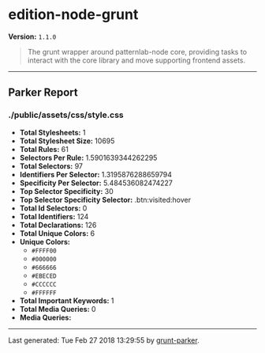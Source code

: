 # edition-node-grunt

**Version:** `1.1.0`

> The grunt wrapper around patternlab-node core, providing tasks to interact with the core library and move supporting frontend assets.

* * *

## Parker Report

### ./public/assets/css/style.css

- **Total Stylesheets:** 1
- **Total Stylesheet Size:** 10695
- **Total Rules:** 61
- **Selectors Per Rule:** 1.5901639344262295
- **Total Selectors:** 97
- **Identifiers Per Selector:** 1.3195876288659794
- **Specificity Per Selector:** 5.484536082474227
- **Top Selector Specificity:** 30
- **Top Selector Specificity Selector:** .btn:visited:hover
- **Total Id Selectors:** 0
- **Total Identifiers:** 124
- **Total Declarations:** 126
- **Total Unique Colors:** 6
- **Unique Colors:**
	- `#FFFF00`
	- `#000000`
	- `#666666`
	- `#EBECED`
	- `#CCCCCC`
	- `#FFFFFF`
- **Total Important Keywords:** 1
- **Total Media Queries:** 0
- **Media Queries:**


* * *

Last generated: Tue Feb 27 2018 13:29:55 by [grunt-parker](https://github.com/leny/grunt-parker).
